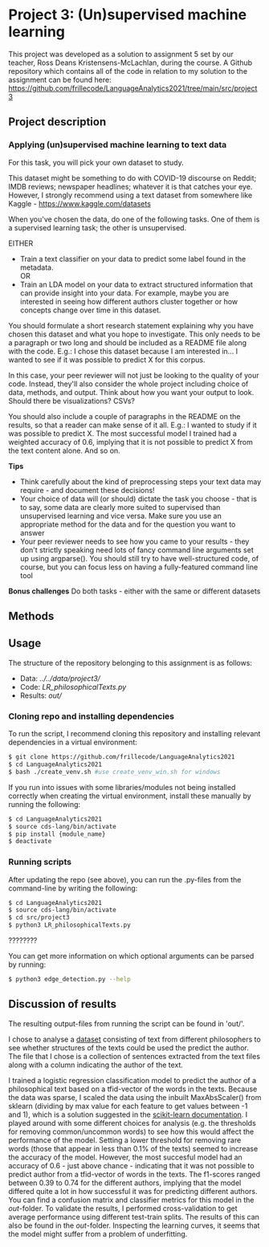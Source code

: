 # Project 3: (Un)supervised machine learning
This project was developed as a solution to assignment 5 set by our teacher, Ross Deans Kristensens-McLachlan, during the course. A Github repository which contains all of the code in relation to my solution to the assignment can be found here: 
https://github.com/frillecode/LanguageAnalytics2021/tree/main/src/project3

## Project description 
### Applying (un)supervised machine learning to text data
For this task, you will pick your own dataset to study.

This dataset might be something to do with COVID-19 discourse on Reddit; IMDB reviews; newspaper headlines; whatever it is that catches your eye. However, I strongly recommend using a text dataset from somewhere like Kaggle - https://www.kaggle.com/datasets

When you've chosen the data, do one of the following tasks. One of them is a supervised learning task; the other is unsupervised.

EITHER  
- Train a text classifier on your data to predict some label found in the metadata.   
OR   
- Train an LDA model on your data to extract structured information that can provide insight into your data. For example, maybe you are interested in seeing how different authors cluster together or how concepts change over time in this dataset.

You should formulate a short research statement explaining why you have chosen this dataset and what you hope to investigate. This only needs to be a paragraph or two long and should be included as a README file along with the code. E.g.: I chose this dataset because I am interested in... I wanted to see if it was possible to predict X for this corpus.

In this case, your peer reviewer will not just be looking to the quality of your code. Instead, they'll also consider the whole project including choice of data, methods, and output. Think about how you want your output to look. Should there be visualizations? CSVs?

You should also include a couple of paragraphs in the README on the results, so that a reader can make sense of it all. E.g.: I wanted to study if it was possible to predict X. The most successful model I trained had a weighted accuracy of 0.6, implying that it is not possible to predict X from the text content alone. And so on.

__Tips__
- Think carefully about the kind of preprocessing steps your text data may require - and document these decisions!
- Your choice of data will (or should) dictate the task you choose - that is to say, some data are clearly more suited to supervised than unsupervised learning and vice versa. Make sure you use an appropriate method for the data and for the question you want to answer
- Your peer reviewer needs to see how you came to your results - they don't strictly speaking need lots of fancy command line arguments set up using argparse(). You should still try to have well-structured code, of course, but you can focus less on having a fully-featured command line tool


__Bonus challenges__
Do both tasks - either with the same or different datasets



## Methods
 

## Usage
The structure of the repository belonging to this assignment is as follows:  
  - Data: _../../data/project3/_ 
  - Code: _LR_philosophicalTexts.py_
  - Results: _out/_ 

### Cloning repo and installing dependencies 
To run the script, I recommend cloning this repository and installing relevant dependencies in a virtual environment:  

```bash
$ git clone https://github.com/frillecode/LanguageAnalytics2021
$ cd LanguageAnalytics2021
$ bash ./create_venv.sh #use create_venv_win.sh for windows
```


If you run into issues with some libraries/modules not being installed correctly when creating the virtual environment, install these manually by running the following:  
```bash
$ cd LanguageAnalytics2021
$ source cds-lang/bin/activate
$ pip install {module_name}
$ deactivate
```

### Running scripts
After updating the repo (see above), you can run the .py-files from the command-line by writing the following:
``` bash
$ cd LanguageAnalytics2021
$ source cds-lang/bin/activate
$ cd src/project3
$ python3 LR_philosophicalTexts.py
```





????????

You can get more information on which optional arguments can be parsed by running:
``` bash
$ python3 edge_detection.py --help
```

## Discussion of results
The resulting output-files from running the script can be found in 'out/'. 





I chose to analyse a [dataset](https://www.kaggle.com/christopherlemke/philosophical-texts?select=sentences.csv) consisting of text from different philosophers to see whether structures of the texts could be used the predict the author. The file that I chose is a collection of sentences extracted from the text files along with a column indicating the author of the text.  

I trained a logistic regression classification model to predict the author of a philosophical text based on a tfid-vector of the words in the texts. Because the data was sparse, I scaled the data using the inbuilt MaxAbsScaler() from sklearn (dividing by max value for each feature to get values between -1 and 1), which is a solution suggested in the [scikit-learn documentation](https://scikit-learn.org/stable/modules/preprocessing.html). I played around with some different choices for analysis (e.g. the thresholds for removing common/uncommon words) to see how this would affect the performance of the model. Setting a lower threshold for removing rare words (those that appear in less than 0.1% of the texts) seemed to increase the accuracy of the model. However, the most succesful model had an accuracy of 0.6 - just above chance - indicating that it was not possible to predict author from a tfid-vector of words in the texts. The f1-scores ranged between 0.39 to 0.74 for the different authors, implying that the model differed quite a lot in how successful it was for predicting different authors. You can find a confusion matrix and classifier metrics for this model in the _out_-folder. To validate the results, I performed cross-validation to get average performance using different test-train splits. The results of this can also be found in the _out_-folder. Inspecting the learning curves, it seems that the model might suffer from a problem of underfitting.  


